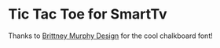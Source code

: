 # Tic Tac Toe for SmartTv

Thanks to [Brittney Murphy Design](http://brittneymurphydesign.com/) for the
cool chalkboard font!
